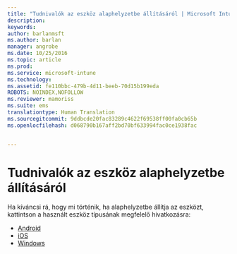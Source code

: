 ```yaml
---
title: "Tudnivalók az eszköz alaphelyzetbe állításáról | Microsoft Intune"
description: 
keywords: 
author: barlanmsft
ms.author: barlan
manager: angrobe
ms.date: 10/25/2016
ms.topic: article
ms.prod: 
ms.service: microsoft-intune
ms.technology: 
ms.assetid: fe110bbc-479b-4d11-beeb-70d15b199eda
ROBOTS: NOINDEX,NOFOLLOW
ms.reviewer: mamoriss
ms.suite: ems
translationtype: Human Translation
ms.sourcegitcommit: 9ddbcde20fac83289c4622f69538ff00fa0cb65b
ms.openlocfilehash: d068790b167aff2bd70bf633994fac0ce1938fac


---
```



# <a name="what-happens-if-you-reset-your-device"></a>Tudnivalók az eszköz alaphelyzetbe állításáról

Ha kíváncsi rá, hogy mi történik, ha alaphelyzetbe állítja az eszközt, kattintson a használt eszköz típusának megfelelő hivatkozásra:

- [Android](what-happens-if-you-reset-your-device-using-the-company-portal-android.md)
- [iOS](what-happens-if-you-reset-your-device-using-the-company-portal-ios.md)
- [Windows](what-happens-if-you-reset-your-device-using-the-company-portal-windows.md)



<!--HONumber=Nov16_HO1-->


